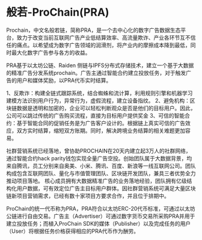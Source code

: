 # 

# 般若-ProChain(PRA)

Prochain，中文名般若链，简称PRA，是一个去中心化的数字广告数据生态平台，致力于改变当前互联网广告产业低结算效率、高流量欺诈、产业各环节互不信任的痛点。以希望成为数字广告领域的润滑剂，将产业内的摩擦成本降到最低，同时最大化数字广告参与各方的收益。

PRA基于以太坊公链、Raiden 侧链与IPFS分布式存储技术，建立一个基于大数据的精准广告分发系统prochain。广告主通过智能合约建立投放任务，对于触发广告的用户和媒体奖励，以PRA代币实时结算。

1、反欺诈：构建全链式跟踪系统，结合蜘蛛和流计算，利用规则引擎和机器学习建模方法识别用户行为，异常行为，虚假流程，建立设备指纹。
2、避免机构：区块链数据是透明和加密的，企业可以轻松判断观众是否是他们的目标用户。因此，公司可以跳过传统的广告购买流程，直接为目标用户提供奖金
3、可信的智能合约：基于智能合同的促销任务是为广告客户设计的。根据链上真实可信的广告效应，双方实时结算，缩短双方账期。同时，解决跨境业务结算的相关难题更加容易。

社群营销系统已经落地，曾协助PROCHAIN在20天内建立起3万人的社群网络，通过智能合约hack parity钱包实现全量广告空投。创始团队属于大数据背景，均来自腾讯，员工分别来自奥美、小米、腾讯、百度、新浪等一线互联网公司。团队构成包含互联网团队、量化与市值管理团队、区块链开发团队，兼具三者优势全力推动项目落地。 核心成员拥有大数据精准广告的业务落地经验，团队拥有亿级结构化用户数据，可有效定位广告主目标用户群体。因社群营销系统可满足大量区块链新项目营销需求，已经有数十家项目方要求合作，并且位于排期中。



ProChain的统一代币称为PRA，PRA符合以太坊ERC-20代币标准，可通过以太坊公链进行自由交易。广告主（Advertiser）可通过数字货币交易所采购PRA并用于建立投放任务；而植入ProChain SDK的媒体（Publisher）以及完成任务的用户（User）将根据任务价格获得相应的PRA代币作为酬劳。

